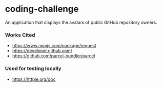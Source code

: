 # coding-challenge
An application that displays the avatars of public GitHub repository owners.

### Works Cited 

- https://www.npmjs.com/package/request
- https://developer.github.com/
- https://github.com/parcel-bundler/parcel

### Used for testing locally
- https://httpie.org/doc